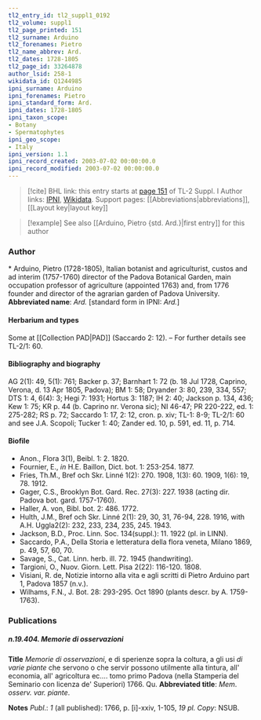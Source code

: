```yaml
---
tl2_entry_id: tl2_suppl1_0192
tl2_volume: suppl1
tl2_page_printed: 151
tl2_surname: Arduino
tl2_forenames: Pietro
tl2_name_abbrev: Ard.
tl2_dates: 1728-1805
tl2_page_id: 33264878
author_lsid: 258-1
wikidata_id: Q1244985
ipni_surname: Arduino
ipni_forenames: Pietro
ipni_standard_form: Ard.
ipni_dates: 1728-1805
ipni_taxon_scope: 
- Botany
- Spermatophytes
ipni_geo_scope: 
- Italy
ipni_version: 1.1
ipni_record_created: 2003-07-02 00:00:00.0
ipni_record_modified: 2003-07-02 00:00:00.0
---
```


> [!cite] BHL link: this entry starts at [page 151](https://www.biodiversitylibrary.org/page/33264878) of TL-2 Suppl. I
> Author links: [IPNI](https://www.ipni.org/a/258-1), [Wikidata](https://www.wikidata.org/wiki/Q1244985). Support pages: [[Abbreviations|abbreviations]], [[Layout key|layout key]]

> [!example] See also [[Arduino, Pietro {std. Ard.}|first entry]] for this author

### Author

\* Arduino, Pietro (1728-1805), Italian botanist and agriculturist, custos and ad interim (1757-1760) director of the Padova Botanical Garden, main occupation professor of agriculture (appointed 1763) and, from 1776 founder and director of the agrarian garden of Padova University. 
**Abbreviated name**: *Ard.* \[standard form in IPNI: *Ard.*\]

#### Herbarium and types

Some at [[Collection PAD|PAD]] (Saccardo 2: 12). – For further details see TL-2/1: 60.

#### Bibliography and biography

AG 2(1): 49, 5(1): 761; Backer p. 37; Barnhart 1: 72 (b. 18 Jul 1728, Caprino, Verona, d. 13 Apr 1805, Padova); BM 1: 58; Dryander 3: 80, 239, 334, 557; DTS 1: 4, 6(4): 3; Hegi 7: 1931; Hortus 3: 1187; IH 2: 40; Jackson p. 134, 436; Kew 1: 75; KR p. 44 (b. Caprino nr. Verona sic); NI 46-47; PR 220-222, ed. 1: 275-282; RS p. 72; Saccardo 1: 17, 2: 12, cron. p. xiv; TL-1: 8-9; TL-2/1: 60 and see J.A. Scopoli; Tucker 1: 40; Zander ed. 10, p. 591, ed. 11, p. 714.

#### Biofile

- Anon., Flora 3(1), Beibl. 1: 2. 1820.
- Fournier, E., *in* H.E. Baillon, Dict. bot. 1: 253-254. 1877.
- Fries, Th.M., Bref och Skr. Linné 1(2): 270. 1908, 1(3): 60. 1909, 1(6): 19, 78. 1912.
- Gager, C.S., Brooklyn Bot. Gard. Rec. 27(3): 227. 1938 (acting dir. Padova bot. gard. 1757-1760).
- Haller, A. von, Bibl. bot. 2: 486. 1772.
- Hulth, J.M., Bref och Skr. Linné 2(1): 29, 30, 31, 76-94, 228. 1916, with A.H. Uggla2(2): 232, 233, 234, 235, 245. 1943.
- Jackson, B.D., Proc. Linn. Soc. 134(suppl.): 11. 1922 (pl. in LINN).
- Saccardo, P.A., Della Storia e letteratura della flora veneta, Milano 1869, p. 49, 57, 60, 70.
- Savage, S., Cat. Linn. herb. ill. 72. 1945 (handwriting).
- Targioni, O., Nuov. Giorn. Lett. Pisa 2(22): 116-120. 1808.
- Visiani, R. de, Notizie intorno alla vita e agli scritti di Pietro Arduino part 1, Padova 1857 (n.v.).
- Wilhams, F.N., J. Bot. 28: 293-295. Oct 1890 (plants descr. by A. 1759-1763).

### Publications

##### n.19.404. Memorie di osservazioni

**Title**
*Memorie di osservazioni*, e di sperienze sopra la coltura, a gli usi *di varie piante* che servono o che servir possono utilmente alla tintura, all' economia, all' agricoltura ec.... tomo primo Padova (nella Stamperia del Seminario con licenza de' Superiori) 1766. Qu.
**Abbreviated title**: *Mem*. *osserv. var. piante*.

**Notes**
*Publ*.: *1* (all published): 1766, p. \[i\]-xxiv, 1-105, *19 pl. Copy*: NSUB.

